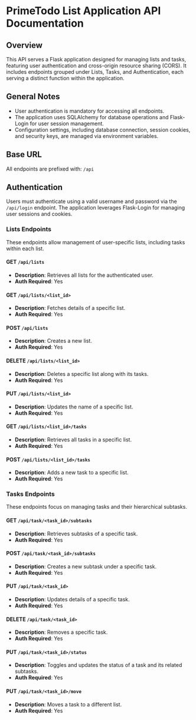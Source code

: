 # PrimeTodo List Application API Documentation

## Overview
This API serves a Flask application designed for managing lists and tasks, featuring user authentication and cross-origin resource sharing (CORS). It includes endpoints grouped under Lists, Tasks, and Authentication, each serving a distinct function within the application.


## General Notes
- User authentication is mandatory for accessing all endpoints.
- The application uses SQLAlchemy for database operations and Flask-Login for user session management.
- Configuration settings, including database connection, session cookies, and security keys, are managed via environment variables.


## Base URL
All endpoints are prefixed with: `/api`

## Authentication
Users must authenticate using a valid username and password via the `/api/login` endpoint. The application leverages Flask-Login for managing user sessions and cookies.

### Lists Endpoints
These endpoints allow management of user-specific lists, including tasks within each list.

#### **GET** `/api/lists`
- **Description**: Retrieves all lists for the authenticated user.
- **Auth Required**: Yes

#### **GET** `/api/lists/<list_id>`
- **Description**: Fetches details of a specific list.
- **Auth Required**: Yes

#### **POST** `/api/lists`
- **Description**: Creates a new list.
- **Auth Required**: Yes

#### **DELETE** `/api/lists/<list_id>`
- **Description**: Deletes a specific list along with its tasks.
- **Auth Required**: Yes

#### **PUT** `/api/lists/<list_id>`
- **Description**: Updates the name of a specific list.
- **Auth Required**: Yes

#### **GET** `/api/lists/<list_id>/tasks`
- **Description**: Retrieves all tasks in a specific list.
- **Auth Required**: Yes

#### **POST** `/api/lists/<list_id>/tasks`
- **Description**: Adds a new task to a specific list.
- **Auth Required**: Yes

### Tasks Endpoints
These endpoints focus on managing tasks and their hierarchical subtasks.

#### **GET** `/api/task/<task_id>/subtasks`
- **Description**: Retrieves subtasks of a specific task.
- **Auth Required**: Yes

#### **POST** `/api/task/<task_id>/subtasks`
- **Description**: Creates a new subtask under a specific task.
- **Auth Required**: Yes

#### **PUT** `/api/task/<task_id>`
- **Description**: Updates details of a specific task.
- **Auth Required**: Yes

#### **DELETE** `/api/task/<task_id>`
- **Description**: Removes a specific task.
- **Auth Required**: Yes

#### **PUT** `/api/task/<task_id>/status`
- **Description**: Toggles and updates the status of a task and its related subtasks.
- **Auth Required**: Yes

#### **PUT** `/api/task/<task_id>/move`
- **Description**: Moves a task to a different list.
- **Auth Required**: Yes